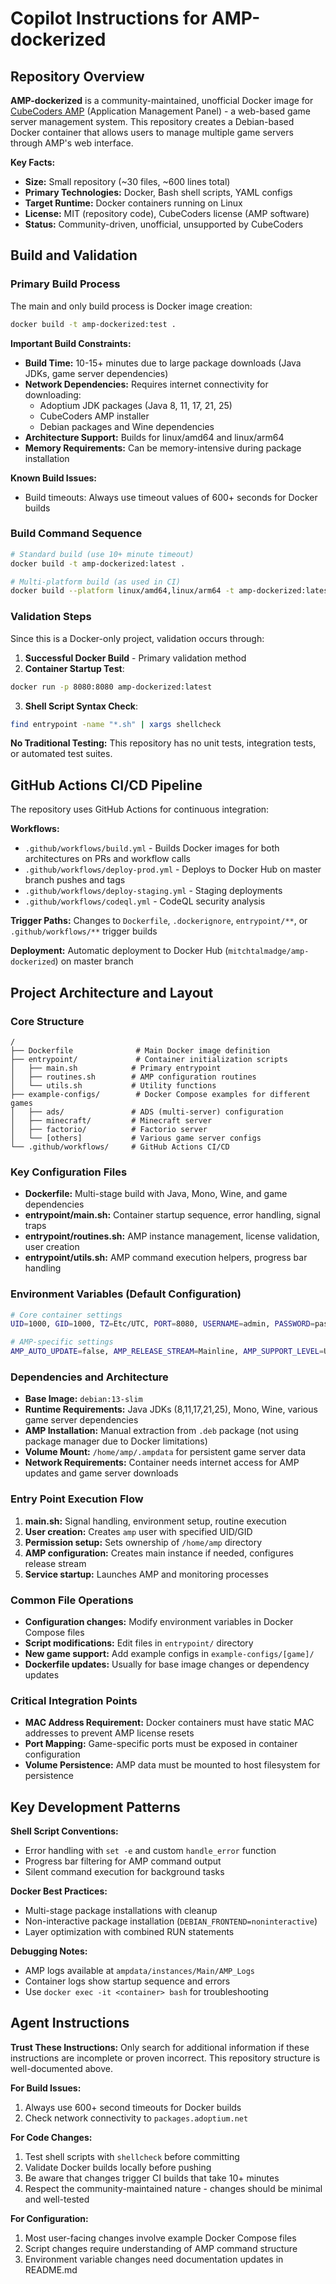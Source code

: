 # Copilot Instructions for AMP-dockerized

## Repository Overview

**AMP-dockerized** is a community-maintained, unofficial Docker image for [CubeCoders AMP](https://cubecoders.com/AMP) (Application Management Panel) - a web-based game server management system. This repository creates a Debian-based Docker container that allows users to manage multiple game servers through AMP's web interface.

**Key Facts:**
- **Size:** Small repository (~30 files, ~600 lines total)
- **Primary Technologies:** Docker, Bash shell scripts, YAML configs
- **Target Runtime:** Docker containers running on Linux
- **License:** MIT (repository code), CubeCoders license (AMP software)
- **Status:** Community-driven, unofficial, unsupported by CubeCoders

## Build and Validation

### Primary Build Process
The main and only build process is Docker image creation:

```bash
docker build -t amp-dockerized:test .
```

**Important Build Constraints:**
- **Build Time:** 10-15+ minutes due to large package downloads (Java JDKs, game server dependencies)
- **Network Dependencies:** Requires internet connectivity for downloading:
  - Adoptium JDK packages (Java 8, 11, 17, 21, 25)
  - CubeCoders AMP installer
  - Debian packages and Wine dependencies
- **Architecture Support:** Builds for linux/amd64 and linux/arm64
- **Memory Requirements:** Can be memory-intensive during package installation

**Known Build Issues:**
- Build timeouts: Always use timeout values of 600+ seconds for Docker builds

### Build Command Sequence
```bash
# Standard build (use 10+ minute timeout)
docker build -t amp-dockerized:latest .

# Multi-platform build (as used in CI)
docker build --platform linux/amd64,linux/arm64 -t amp-dockerized:latest .
```

### Validation Steps
Since this is a Docker-only project, validation occurs through:

1. **Successful Docker Build** - Primary validation method
2. **Container Startup Test**:
```bash
docker run -p 8080:8080 amp-dockerized:latest
```
3. **Shell Script Syntax Check**:
```bash
find entrypoint -name "*.sh" | xargs shellcheck
```

**No Traditional Testing:** This repository has no unit tests, integration tests, or automated test suites.

## GitHub Actions CI/CD Pipeline

The repository uses GitHub Actions for continuous integration:

**Workflows:**
- `.github/workflows/build.yml` - Builds Docker images for both architectures on PRs and workflow calls
- `.github/workflows/deploy-prod.yml` - Deploys to Docker Hub on master branch pushes and tags
- `.github/workflows/deploy-staging.yml` - Staging deployments
- `.github/workflows/codeql.yml` - CodeQL security analysis

**Trigger Paths:** Changes to `Dockerfile`, `.dockerignore`, `entrypoint/**`, or `.github/workflows/**` trigger builds

**Deployment:** Automatic deployment to Docker Hub (`mitchtalmadge/amp-dockerized`) on master branch

## Project Architecture and Layout

### Core Structure
```
/
├── Dockerfile              # Main Docker image definition
├── entrypoint/             # Container initialization scripts
│   ├── main.sh            # Primary entrypoint
│   ├── routines.sh        # AMP configuration routines
│   └── utils.sh           # Utility functions
├── example-configs/        # Docker Compose examples for different games
│   ├── ads/               # ADS (multi-server) configuration
│   ├── minecraft/         # Minecraft server
│   ├── factorio/          # Factorio server
│   └── [others]           # Various game server configs
└── .github/workflows/     # GitHub Actions CI/CD
```

### Key Configuration Files
- **Dockerfile:** Multi-stage build with Java, Mono, Wine, and game dependencies
- **entrypoint/main.sh:** Container startup sequence, error handling, signal traps
- **entrypoint/routines.sh:** AMP instance management, license validation, user creation
- **entrypoint/utils.sh:** AMP command execution helpers, progress bar handling

### Environment Variables (Default Configuration)
```bash
# Core container settings
UID=1000, GID=1000, TZ=Etc/UTC, PORT=8080, USERNAME=admin, PASSWORD=password, IPBINDING=0.0.0.0

# AMP-specific settings  
AMP_AUTO_UPDATE=false, AMP_RELEASE_STREAM=Mainline, AMP_SUPPORT_LEVEL=UNSUPPORTED
```

### Dependencies and Architecture
- **Base Image:** `debian:13-slim`
- **Runtime Requirements:** Java JDKs (8,11,17,21,25), Mono, Wine, various game server dependencies
- **AMP Installation:** Manual extraction from `.deb` package (not using package manager due to Docker limitations)
- **Volume Mount:** `/home/amp/.ampdata` for persistent game server data
- **Network Requirements:** Container needs internet access for AMP updates and game server downloads

### Entry Point Execution Flow
1. **main.sh:** Signal handling, environment setup, routine execution
2. **User creation:** Creates `amp` user with specified UID/GID
3. **Permission setup:** Sets ownership of `/home/amp` directory
4. **AMP configuration:** Creates main instance if needed, configures release stream
5. **Service startup:** Launches AMP and monitoring processes

### Common File Operations
- **Configuration changes:** Modify environment variables in Docker Compose files
- **Script modifications:** Edit files in `entrypoint/` directory
- **New game support:** Add example configs in `example-configs/[game]/`
- **Dockerfile updates:** Usually for base image changes or dependency updates

### Critical Integration Points
- **MAC Address Requirement:** Docker containers must have static MAC addresses to prevent AMP license resets
- **Port Mapping:** Game-specific ports must be exposed in container configuration
- **Volume Persistence:** AMP data must be mounted to host filesystem for persistence

## Key Development Patterns

**Shell Script Conventions:**
- Error handling with `set -e` and custom `handle_error` function
- Progress bar filtering for AMP command output
- Silent command execution for background tasks

**Docker Best Practices:**
- Multi-stage package installations with cleanup
- Non-interactive package installation (`DEBIAN_FRONTEND=noninteractive`)
- Layer optimization with combined RUN statements

**Debugging Notes:**
- AMP logs available at `ampdata/instances/Main/AMP_Logs`
- Container logs show startup sequence and errors
- Use `docker exec -it <container> bash` for troubleshooting

## Agent Instructions

**Trust These Instructions:** Only search for additional information if these instructions are incomplete or proven incorrect. This repository structure is well-documented above.

**For Build Issues:**
1. Always use 600+ second timeouts for Docker builds
2. Check network connectivity to `packages.adoptium.net`

**For Code Changes:**
1. Test shell scripts with `shellcheck` before committing
2. Validate Docker builds locally before pushing
3. Be aware that changes trigger CI builds that take 10+ minutes
4. Respect the community-maintained nature - changes should be minimal and well-tested

**For Configuration:**
1. Most user-facing changes involve example Docker Compose files
2. Script changes require understanding of AMP command structure
3. Environment variable changes need documentation updates in README.md